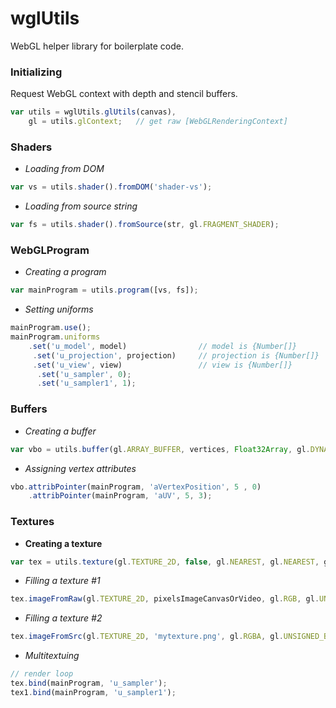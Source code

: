 # wglUtils
WebGL helper library for boilerplate code.

### Initializing
Request WebGL context with depth and stencil buffers.

```javascript
var utils = wglUtils.glUtils(canvas),
    gl = utils.glContext;   // get raw [WebGLRenderingContext]
```

### Shaders
* *Loading from DOM*
```javascript 
var vs = utils.shader().fromDOM('shader-vs');
```
* *Loading from source string*
```javascript
var fs = utils.shader().fromSource(str, gl.FRAGMENT_SHADER);
```

### WebGLProgram
* *Creating a program*
```javascript
var mainProgram = utils.program([vs, fs]);
```
* *Setting uniforms*
```javascript
mainProgram.use();
mainProgram.uniforms
    .set('u_model', model)                // model is {Number[]}
     .set('u_projection', projection)     // projection is {Number[]}
     .set('u_view', view)                 // view is {Number[]}
      .set('u_sampler', 0);
      .set('u_sampler1', 1);
```

### Buffers
* *Creating a buffer*
```javascript
var vbo = utils.buffer(gl.ARRAY_BUFFER, vertices, Float32Array, gl.DYNAMIC_DRAW);
```
* *Assigning vertex attributes*
```javascript
vbo.attribPointer(mainProgram, 'aVertexPosition', 5 , 0)
    .attribPointer(mainProgram, 'aUV', 5, 3);
```

### Textures
* **Creating a texture**
```javascript
var tex = utils.texture(gl.TEXTURE_2D, false, gl.NEAREST, gl.NEAREST, gl.REPEAT);
```
* *Filling a texture #1*
```javascript
tex.imageFromRaw(gl.TEXTURE_2D, pixelsImageCanvasOrVideo, gl.RGB, gl.UNSIGNED_BYTE);
```
* *Filling a texture #2*
```javascript
tex.imageFromSrc(gl.TEXTURE_2D, 'mytexture.png', gl.RGBA, gl.UNSIGNED_BYTE, textureDownloadFinishedCallback);
```
* *Multitextuing*
```javascript
// render loop
tex.bind(mainProgram, 'u_sampler');
tex1.bind(mainProgram, 'u_sampler1');
```
